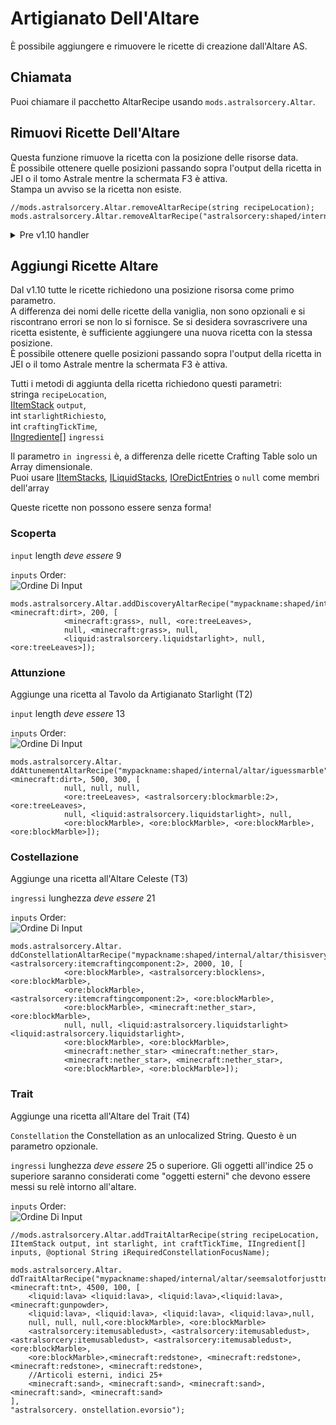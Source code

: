 # Artigianato Dell'Altare

È possibile aggiungere e rimuovere le ricette di creazione dall'Altare AS.

## Chiamata

Puoi chiamare il pacchetto AltarRecipe usando `mods.astralsorcery.Altar`.

## Rimuovi Ricette Dell'Altare

Questa funzione rimuove la ricetta con la posizione delle risorse data.  
È possibile ottenere quelle posizioni passando sopra l'output della ricetta in JEI o il tomo Astrale mentre la schermata F3 è attiva.  
Stampa un avviso se la ricetta non esiste.

```zenscript
//mods.astralsorcery.Altar.removeAltarRecipe(string recipeLocation);
mods.astralsorcery.Altar.removeAltarRecipe("astralsorcery:shaped/internal/altar/lightwell");
```

<details><summary>Pre v1.10 handler</summary>

Questa funzione rimuove la prima ricetta che trova che restituisce l'output [IItemStack](../../../Vanilla/Items/IItemStack/) `fornito` e utilizza il livello di altare fornito.  
Se ci sono più ricette che restituiscono l'output fornito, è necessario chiamare questo metodo più volte!

<table>
    <tr><th>Livello Altare</th><th>Nome del livello</th></tr>
    <tr><td>0</td><td>Tavolo Da Lavoro Luminoso</td></tr>
    <tr><td>1</td><td>Altare Artigianato Starlight</td></tr>
    <tr><td>2</td><td>Altare Celeste</td></tr>
</table>

```zenscript
//mods.astralsorcery.Altar.removeAltarRecipe(IItemStack output, int altarLevel);
mods.astralsorcery.Altar.removeAltarRecipe(<astralsorcery:blockblackmarble>, 0);
```

</details>

## Aggiungi Ricette Altare

Dal v1.10 tutte le ricette richiedono una posizione risorsa come primo parametro.  
A differenza dei nomi delle ricette della vaniglia, non sono opzionali e si riscontrano errori se non lo si fornisce. Se si desidera sovrascrivere una ricetta esistente, è sufficiente aggiungere una nuova ricetta con la stessa posizione.  
È possibile ottenere quelle posizioni passando sopra l'output della ricetta in JEI o il tomo Astrale mentre la schermata F3 è attiva.

Tutti i metodi di aggiunta della ricetta richiedono questi parametri:  
stringa `recipeLocation`,  
[IItemStack](/Vanilla/Items/IItemStack/) `output`,  
int `starlightRichiesto`,  
int `craftingTickTime`,  
[IIngrediente](/Vanilla/Variable_Types/IIngredient/)[] `ingressi`

Il parametro `in ingressi` è, a differenza delle ricette Crafting Table solo un Array dimensionale.  
Puoi usare [IItemStacks](/Vanilla/Items/IItemStack/), [ILiquidStacks](/Vanilla/Liquids/ILiquidStack/), [IOreDictEntries](/Vanilla/OreDict/IOreDictEntry/) o `null` come membri dell'array

Queste ricette non possono essere senza forma!

### Scoperta

`input` length *deve essere* 9

`inputs` Order:  
![Ordine Di Input](/Mods/Astral_Sorcery/Assets/guialtar1.png)

```zenscript
mods.astralsorcery.Altar.addDiscoveryAltarRecipe("mypackname:shaped/internal/altar/dirtfromstuff", <minecraft:dirt>, 200, [
            <minecraft:grass>, null, <ore:treeLeaves>,
            null, <minecraft:grass>, null,
            <liquid:astralsorcery.liquidstarlight>, null, <ore:treeLeaves>]);
```

### Attunzione

Aggiunge una ricetta al Tavolo da Artigianato Starlight (T2)

`input` length *deve essere* 13

`inputs` Order:  
![Ordine Di Input](/Mods/Astral_Sorcery/Assets/guialtar2.png)

```zenscript
mods.astralsorcery.Altar. ddAttunementAltarRecipe("mypackname:shaped/internal/altar/iguessmarble", <minecraft:dirt>, 500, 300, [
            null, null, null,
            <ore:treeLeaves>, <astralsorcery:blockmarble:2>, <ore:treeLeaves>,
            null, <liquid:astralsorcery.liquidstarlight>, null,
            <ore:blockMarble>, <ore:blockMarble>, <ore:blockMarble>, <ore:blockMarble>]);
```

### Costellazione

Aggiunge una ricetta all'Altare Celeste (T3)

`ingressi` lunghezza *deve essere* 21

`inputs` Order:  
![Ordine Di Input](/Mods/Astral_Sorcery/Assets/guialtar3.png)

```zenscript
mods.astralsorcery.Altar. ddConstellationAltarRecipe("mypackname:shaped/internal/altar/thisisveryexpensive", <astralsorcery:itemcraftingcomponent:2>, 2000, 10, [
            <ore:blockMarble>, <astralsorcery:blocklens>, <ore:blockMarble>,
            <ore:blockMarble>, <astralsorcery:itemcraftingcomponent:2>, <ore:blockMarble>,
            <ore:blockMarble>, <minecraft:nether_star>, <ore:blockMarble>,
            null, null, <liquid:astralsorcery.liquidstarlight> <liquid:astralsorcery.liquidstarlight>,
            <ore:blockMarble>, <ore:blockMarble>,
            <minecraft:nether_star> <minecraft:nether_star>,
            <minecraft:nether_star>, <minecraft:nether_star>,
            <ore:blockMarble>, <ore:blockMarble>]);
```

### Trait

Aggiunge una ricetta all'Altare del Trait (T4)

`Constellation` the Constellation as an unlocalized String. Questo è un parametro opzionale.

`ingressi` lunghezza *deve essere* 25 o superiore. Gli oggetti all'indice 25 o superiore saranno considerati come "oggetti esterni" che devono essere messi su relè intorno all'altare.

`inputs` Order:  
![Ordine Di Input](/Mods/Astral_Sorcery/Assets/guialtar4.png)

```zenscript
//mods.astralsorcery.Altar.addTraitAltarRecipe(string recipeLocation, IItemStack output, int starlight, int craftTickTime, IIngredient[] inputs, @optional String iRequiredConstellationFocusName);

mods.astralsorcery.Altar. ddTraitAltarRecipe("mypackname:shaped/internal/altar/seemsalotforjusttnt", <minecraft:tnt>, 4500, 100, [
    <liquid:lava> <liquid:lava>, <liquid:lava>,<liquid:lava>, <minecraft:gunpowder>, 
    <liquid:lava>, <liquid:lava>, <liquid:lava>, <liquid:lava>,null, 
    null, null, null,<ore:blockMarble>, <ore:blockMarble>
    <astralsorcery:itemusabledust>, <astralsorcery:itemusabledust>, <astralsorcery:itemusabledust>, <astralsorcery:itemusabledust>,<ore:blockMarble>, 
    <ore:blockMarble>,<minecraft:redstone>, <minecraft:redstone>,<minecraft:redstone>, <minecraft:redstone>,
    //Articoli esterni, indici 25+
    <minecraft:sand>, <minecraft:sand>, <minecraft:sand>, <minecraft:sand>, <minecraft:sand>
],
"astralsorcery. onstellation.evorsio");
```